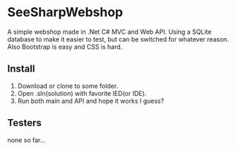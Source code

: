 # SeeSharpWebshop

A simple webshop made in .Net C# MVC and Web API. Using a SQLite database to make it easier to test, but can be switched for whatever reason. Also Bootstrap is easy and CSS is hard.

## Install
1. Download or clone to some folder.
2. Open .sln(solution) with favorite IED(or IDE).
3. Run both main and API and hope it works I guess?

## Testers
none so far...
